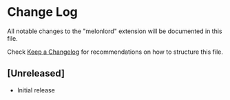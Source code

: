 # Change Log

All notable changes to the "melonlord" extension will be documented in this file.

Check [Keep a Changelog](http://keepachangelog.com/) for recommendations on how to structure this file.

## [Unreleased]

- Initial release
